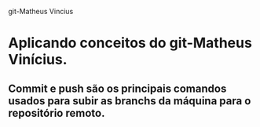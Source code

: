 git-Matheus Vincius
<h1>Aplicando conceitos do git-Matheus Vinícius.</h1>
<h2>Commit e push são os principais comandos usados para subir as branchs da máquina para o repositório remoto.</h2>
